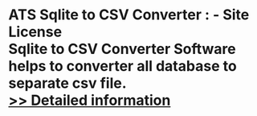 # ATS Sqlite to CSV Converter : - Site License<br />Sqlite to CSV Converter Software helps to converter all database to separate csv file.<br />[>> Detailed information](https://secure.shareit.com/shareit/product.html?productid=300778937&affiliateid=200057808)
